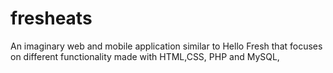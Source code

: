 # fresheats
An imaginary web and mobile application similar to Hello Fresh that focuses on different functionality made with HTML,CSS, PHP and MySQL,
